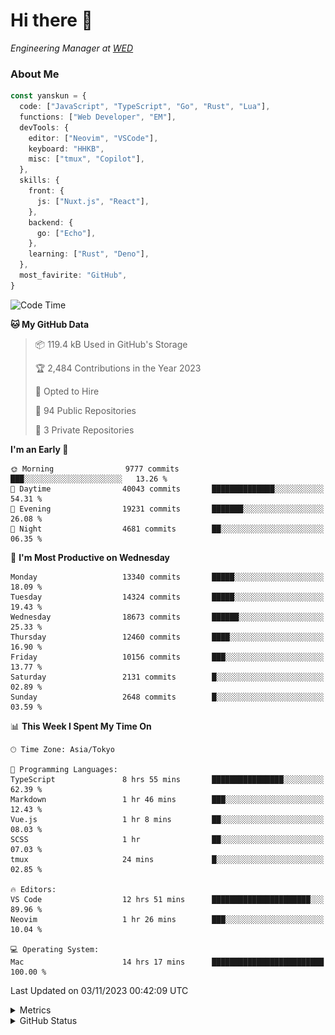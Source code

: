 # Hi there&nbsp;:wave:

<!-- ![Alt text](https://spotify-recently-played-readme.vercel.app/api?user=31kynbuubkiu3r4qh4hjuaglhfay) -->

_Engineering Manager at [WED](https://github.com/wedinc)_

### About Me

```ts
const yanskun = {
  code: ["JavaScript", "TypeScript", "Go", "Rust", "Lua"],
  functions: ["Web Developer", "EM"],
  devTools: {
    editor: ["Neovim", "VSCode"],
    keyboard: "HHKB",
    misc: ["tmux", "Copilot"],
  },
  skills: {
    front: {
      js: ["Nuxt.js", "React"],
    },
    backend: {
      go: ["Echo"],
    },
    learning: ["Rust", "Deno"],
  },
  most_favirite: "GitHub",
}
```

<!--START_SECTION:waka-->
![Code Time](http://img.shields.io/badge/Code%20Time-537%20hrs%207%20mins-blue)

**🐱 My GitHub Data** 

> 📦 119.4 kB Used in GitHub's Storage 
 > 
> 🏆 2,484 Contributions in the Year 2023
 > 
> 💼 Opted to Hire
 > 
> 📜 94 Public Repositories 
 > 
> 🔑 3 Private Repositories 
 > 
**I'm an Early 🐤** 

```text
🌞 Morning                9777 commits        ███░░░░░░░░░░░░░░░░░░░░░░   13.26 % 
🌆 Daytime                40043 commits       ██████████████░░░░░░░░░░░   54.31 % 
🌃 Evening                19231 commits       ███████░░░░░░░░░░░░░░░░░░   26.08 % 
🌙 Night                  4681 commits        ██░░░░░░░░░░░░░░░░░░░░░░░   06.35 % 
```
📅 **I'm Most Productive on Wednesday** 

```text
Monday                   13340 commits       █████░░░░░░░░░░░░░░░░░░░░   18.09 % 
Tuesday                  14324 commits       █████░░░░░░░░░░░░░░░░░░░░   19.43 % 
Wednesday                18673 commits       ██████░░░░░░░░░░░░░░░░░░░   25.33 % 
Thursday                 12460 commits       ████░░░░░░░░░░░░░░░░░░░░░   16.90 % 
Friday                   10156 commits       ███░░░░░░░░░░░░░░░░░░░░░░   13.77 % 
Saturday                 2131 commits        █░░░░░░░░░░░░░░░░░░░░░░░░   02.89 % 
Sunday                   2648 commits        █░░░░░░░░░░░░░░░░░░░░░░░░   03.59 % 
```


📊 **This Week I Spent My Time On** 

```text
🕑︎ Time Zone: Asia/Tokyo

💬 Programming Languages: 
TypeScript               8 hrs 55 mins       ████████████████░░░░░░░░░   62.39 % 
Markdown                 1 hr 46 mins        ███░░░░░░░░░░░░░░░░░░░░░░   12.43 % 
Vue.js                   1 hr 8 mins         ██░░░░░░░░░░░░░░░░░░░░░░░   08.03 % 
SCSS                     1 hr                ██░░░░░░░░░░░░░░░░░░░░░░░   07.03 % 
tmux                     24 mins             █░░░░░░░░░░░░░░░░░░░░░░░░   02.85 % 

🔥 Editors: 
VS Code                  12 hrs 51 mins      ██████████████████████░░░   89.96 % 
Neovim                   1 hr 26 mins        ███░░░░░░░░░░░░░░░░░░░░░░   10.04 % 

💻 Operating System: 
Mac                      14 hrs 17 mins      █████████████████████████   100.00 % 
```


 Last Updated on 03/11/2023 00:42:09 UTC
<!--END_SECTION:waka-->

<details>
  <summary>Metrics</summary>
  <img src="https://github.com/yanskun/yanskun/blob/main/github-metrics.svg" alt="Metrics">
</details>

<details>
  <summary>GitHub Status</summary>
  <picture>
    <source media="(prefers-color-scheme: dark)" srcset="https://raw.githubusercontent.com/yanskun/yanskun/master/profile-summary-card-output/nord_dark/0-profile-details.svg">
   <img src="https://raw.githubusercontent.com/yanskun/yanskun/master/profile-summary-card-output/default/0-profile-details.svg">
  </picture>
  <br>
  <picture>
    <source media="(prefers-color-scheme: dark)" srcset="https://raw.githubusercontent.com/yanskun/yanskun/master/profile-summary-card-output/nord_dark/1-repos-per-language.svg">
   <img src="https://raw.githubusercontent.com/yanskun/yanskun/master/profile-summary-card-output/default/1-repos-per-language.svg">
  </picture>
  <picture>
    <source media="(prefers-color-scheme: dark)" srcset="https://raw.githubusercontent.com/yanskun/yanskun/master/profile-summary-card-output/nord_dark/2-most-commit-language.svg">
   <img src="https://raw.githubusercontent.com/yanskun/yanskun/master/profile-summary-card-output/default/2-most-commit-language.svg">
  </picture>
  <br>
  <picture>
    <source media="(prefers-color-scheme: dark)" srcset="https://raw.githubusercontent.com/yanskun/yanskun/master/profile-summary-card-output/nord_dark/3-stats.svg">
   <img src="https://raw.githubusercontent.com/yanskun/yanskun/master/profile-summary-card-output/default/3-stats.svg">
  </picture>
  <picture>
    <source media="(prefers-color-scheme: dark)" srcset="https://raw.githubusercontent.com/yanskun/yanskun/master/profile-summary-card-output/nord_dark/4-productive-time.svg">
   <img src="https://raw.githubusercontent.com/yanskun/yanskun/master/profile-summary-card-output/default/4-productive-time.svg">
  </picture>
</details>

